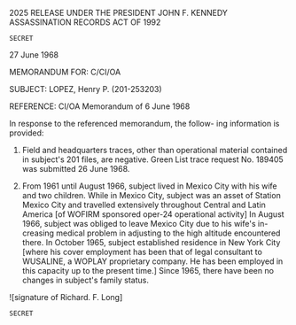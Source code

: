2025 RELEASE UNDER THE PRESIDENT JOHN F. KENNEDY ASSASSINATION RECORDS ACT OF 1992

`SECRET`

27 June 1968

MEMORANDUM FOR: C/CI/OA

SUBJECT: LOPEZ, Henry P. (201-253203)

REFERENCE: CI/OA Memorandum of 6 June 1968

In response to the referenced memorandum, the follow- ing information is provided:

1. Field and headquarters traces, other than operational material contained in subject's 201 files, are negative. Green List trace request No. 189405 was submitted 26 June 1968.

2. From 1961 until August 1966, subject lived in Mexico City with his wife and two children. While in Mexico City, subject was an asset of Station Mexico City and travelled extensively throughout Central and Latin America [of WOFIRM sponsored oper-24 operational activity] In August 1966, subject was obliged to leave Mexico City due to his wife's in- creasing medical problem in adjusting to the high altitude encountered there. In October 1965, subject established residence in New York City [where his cover employment has been that of legal consultant to WUSALINE, a WOPLAY proprietary company. He has been employed in this capacity up to the present time.] Since 1965, there have been no changes in subject's family status.

![signature of Richard. F. Long]

`SECRET`
